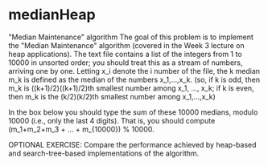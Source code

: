 # medianHeap
"Median Maintenance" algorithm
The goal of this problem is to implement the "Median Maintenance" algorithm (covered in the Week 3 lecture on heap applications). The text file contains a list of the integers from 1 to 10000 in unsorted order; you should treat this as a stream of numbers, arriving one by one. Letting x_i denote the i number of the file, the k median m_k is defined as the median of the numbers x_1,...,x_k. (so, if k is odd, then m_k is ((k+1)/2)((k+1)/2)th smallest number among x_1, ..., x_k; if k is even, then m_k is the (k/2)(k/2)th smallest number among x_1,...,x_k)

In the box below you should type the sum of these 10000 medians, modulo 10000 (i.e., only the last 4 digits). That is, you should compute (m_1+m_2+m_3 + ... + m_{10000}) % 10000.

OPTIONAL EXERCISE: Compare the performance achieved by heap-based and search-tree-based implementations of the algorithm.
